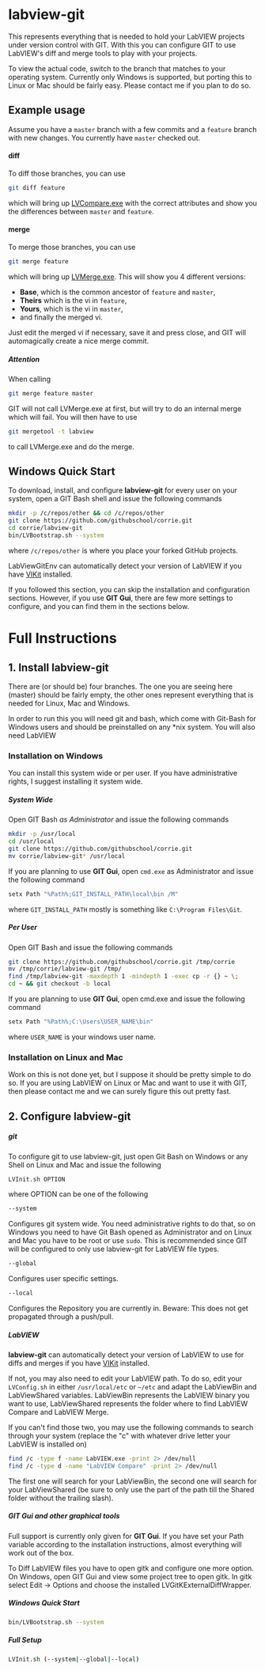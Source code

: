 labview-git
=============

This represents everything that is needed to hold your LabVIEW projects under version control with GIT. With this you can configure GIT to use LabVIEW's diff and merge tools to play with your projects.

To view the actual code, switch to the branch that matches to your operating system. Currently only Windows is supported, but porting this to Linux or Mac should be fairly easy. Please contact me if you plan to do so.

## Example usage

Assume you have a `master` branch with a few commits and a `feature` branch with new changes. You currently have `master` checked out.

#### diff

To diff those branches, you can use

```bash
git diff feature
```

which will bring up [LVCompare.exe](http://zone.ni.com/reference/en-XX/help/371361G-01/lvhowto/configlvcomp_thirdparty/) with the correct attributes and show you the differences between `master` and `feature`.

#### merge

To merge those branches, you can use

```bash
git merge feature
```

which will bring up [LVMerge.exe](http://zone.ni.com/reference/en-XX/help/371361G-01/lvhowto/configmerge_thirdparty/). This will show you 4 different versions:

* **Base**, which is the common ancestor of `feature` and `master`,
* **Theirs** which is the vi in `feature`,
* **Yours**, which is the vi in `master`,
* and finally the merged vi.

Just edit the merged vi if necessary, save it and press close, and GIT will automagically create a nice merge commit.

##### Attention

When calling

```bash
git merge feature master
```

GIT will not call LVMerge.exe at first, but will try to do an internal merge which will fail. You will then have to use

```bash
git mergetool -t labview
```

to call LVMerge.exe and do the merge.

## Windows Quick Start

To download, install, and configure **labview-git** for every user on your system, open a GIT Bash shell and issue the following commands

```bash
mkdir -p /c/repos/other && cd /c/repos/other
git clone https://github.com/githubschool/corrie.git
cd corrie/labview-git
bin/LVBootstrap.sh --system
```

where `/c/repos/other` is where you place your forked GitHub projects.

LabViewGitEnv can automatically detect your version of LabVIEW if you have [VIKit](https://github.com/wireddown/VIKit) installed.

If you followed this section, you can skip the installation and configuration sections. However, if you use **GIT Gui**, there are few more settings to configure, and you can find them in the sections below.

Full Instructions
=================

## 1. Install labview-git

There are (or should be) four branches. The one you are seeing here (master) should be fairly empty, the other ones represent everything that is needed for Linux, Mac and Windows.

In order to run this you will need git and bash, which come with Git-Bash for Windows users and should be preinstalled on any *nix system. You will also need LabVIEW

### Installation on Windows

You can install this system wide or per user. If you have administrative rights, I suggest installing it system wide.

##### System Wide

Open GIT Bash *as Administrator* and issue the following commands

```bash
mkdir -p /usr/local
cd /usr/local
git clone https://github.com/githubschool/corrie.git
mv corrie/labview-git* /usr/local
```

If you are planning to use **GIT Gui**, open `cmd.exe` as Administrator and issue the following command

```powershell
setx Path "%Path%;GIT_INSTALL_PATH\local\bin /M"
```

where `GIT_INSTALL_PATH` mostly is something like `C:\Program Files\Git`.
	

##### Per User

Open GIT Bash and issue the following commands

```bash
git clone https://github.com/githubschool/corrie.git /tmp/corrie
mv /tmp/corrie/labview-git /tmp/
find /tmp/labview-git -maxdepth 1 -mindepth 1 -exec cp -r {} ~ \;
cd ~ && git checkout -b local
```

If you are planning to use **GIT Gui**, open cmd.exe and issue the following command

```powershell
setx Path "%Path%;C:\Users\USER_NAME\bin"
```

where `USER_NAME` is your windows user name.

### Installation on Linux and Mac

Work on this is not done yet, but I suppose it should be pretty simple to do so. If you are using LabVIEW on Linux or Mac and want to use it with GIT, then please contact me and we can surely figure this out pretty fast.

## 2. Configure labview-git

##### git

To configure git to use labview-git, just open Git Bash on Windows or any Shell on Linux and Mac and issue the following

```bash
LVInit.sh OPTION
```

where OPTION can be one of the following
```bash
--system
```

Configures git system wide. You need administrative rights to do that, so on Windows you need to have Git Bash opened as Administrator and on Linux and Mac you have to be root or use `sudo`. This is recommended since GIT will be configured to only use labview-git for LabVIEW file types.

```bash
--global
```

Configures user specific settings.

```bash
--local
```

Configures the Repository you are currently in. Beware: This does not get propagated through a push/pull.

##### LabVIEW

**labview-git** can automatically detect your version of LabVIEW to use for diffs and merges if you have [VIKit](https://github.com/wireddown/VIKit) installed.

If not, you may also need to edit your LabVIEW path. To do so, edit your `LVConfig.sh` in either `/usr/local/etc` or `~/etc` and adapt the LabViewBin and LabViewShared variables. LabViewBin represents the LabVIEW binary you want to use, LabViewShared represents the folder where to find LabVIEW Compare and LabVIEW Merge. 

If you can't find those two, you may use the following commands to search through your system (replace the "c" with whatever drive letter your LabVIEW is installed on)

```bash
find /c -type f -name LabVIEW.exe -print 2> /dev/null
find /c -type d -name "LabVIEW Compare" -print 2> /dev/null
```

The first one will search for your LabViewBin, the second one will search for your LabViewShared (be sure to only use the part of the path till the Shared folder without the trailing slash).

##### GIT Gui and other graphical tools

Full support is currently only given for **GIT Gui**. If you have set your Path variable according to the installation instructions, almost everything will work out of the box.

To Diff LabVIEW files you have to open gitk and configure one more option. On Windows, open GIT Gui and view some project tree to open gitk. In gitk select Edit -> Options and choose the installed LVGitKExternalDiffWrapper.

##### Windows Quick Start

```bash
bin/LVBootstrap.sh --system
```

##### Full Setup

```bash
LVInit.sh (--system|--global|--local)
```
